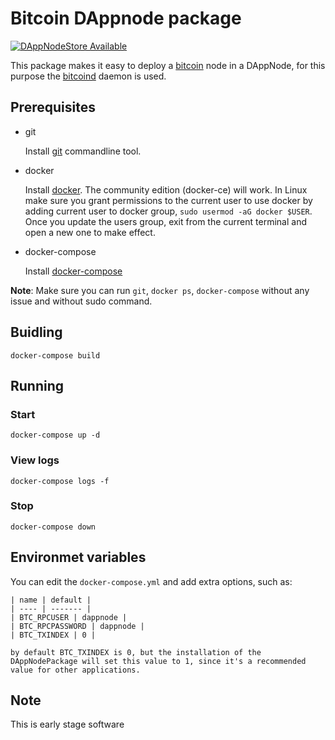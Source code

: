 # Bitcoin DAppnode package

[![DAppNodeStore Available](https://img.shields.io/badge/DAppNodeStore-Available-brightgreen.svg)](http://my.admin.dnp.dappnode.eth/#/installer/bitcoin.dnp.dappnode.eth)


This package makes it easy to deploy a [bitcoin](https://bitcoin.org) node in a DAppNode, for this purpose the [bitcoind](https://bitcoin.org/es/descargar) daemon is used.

## Prerequisites

- git

   Install [git](https://git-scm.com/book/en/v2/Getting-Started-Installing-Git) commandline tool.

- docker

   Install [docker](https://docs.docker.com/engine/installation). The community edition (docker-ce) will work. In Linux make sure you grant permissions to the current user to use docker by adding current user to docker group, `sudo usermod -aG docker $USER`. Once you update the users group, exit from the current terminal and open a new one to make effect.

- docker-compose

   Install [docker-compose](https://docs.docker.com/compose/install)
   
**Note**: Make sure you can run `git`, `docker ps`, `docker-compose` without any issue and without sudo command.


## Buidling

`docker-compose build`

## Running

### Start

`docker-compose up -d`

### View logs

`docker-compose logs -f`

### Stop

`docker-compose down`

## Environmet variables

You can edit the `docker-compose.yml` and add extra options, such as:
```
| name | default |
| ---- | ------- |
| BTC_RPCUSER | dappnode |
| BTC_RPCPASSWORD | dappnode |
| BTC_TXINDEX | 0 |

by default BTC_TXINDEX is 0, but the installation of the DAppNodePackage will set this value to 1, since it's a recommended value for other applications.
```

## Note

This is early stage software
